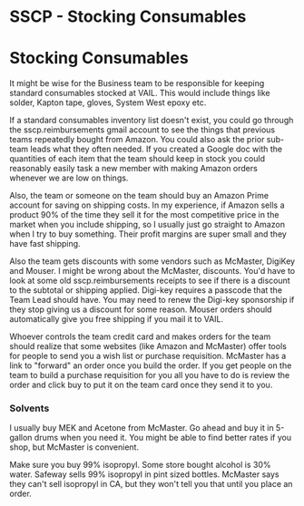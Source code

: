 # SSCP - Stocking Consumables

# Stocking Consumables

It might be wise for the Business team to be responsible for keeping standard consumables stocked at VAIL. This would include things like solder, Kapton tape, gloves, System West epoxy etc.

If a standard consumables inventory list doesn't exist, you could go through the sscp.reimbursements gmail account to see the things that previous teams repeatedly bought from Amazon. You could also ask the prior sub-team leads what they often needed. If you created a Google doc with the quantities of each item that the team should keep in stock you could reasonably easily task a new member with making Amazon orders whenever we are low on things.

Also, the team or someone on the team should buy an Amazon Prime account for saving on shipping costs. In my experience, if Amazon sells a product 90% of the time they sell it for the most competitive price in the market when you include shipping, so I usually just go straight to Amazon when I try to buy something. Their profit margins are super small and they have fast shipping.

Also the team gets discounts with some vendors such as McMaster, DigiKey and Mouser. I might be wrong about the McMaster, discounts. You'd have to look at some old sscp.reimbursements receipts to see if there is a discount to the subtotal or shipping applied. Digi-key requires a passcode that the Team Lead should have. You may need to renew the Digi-key sponsorship if they stop giving us a discount for some reason. Mouser orders should automatically give you free shipping if you mail it to VAIL.

Whoever controls the team credit card and makes orders for the team should realize that some websites (like Amazon and McMaster) offer tools for people to send you a wish list or purchase requisition. McMaster has a link to "forward" an order once you build the order. If you get people on the team to build a purchase requisition for you all you have to do is review the order and click buy to put it on the team card once they send it to you.

### Solvents

[](#h.bylpfq67pntx)

I usually buy MEK and Acetone from McMaster. Go ahead and buy it in 5-gallon drums when you need it. You might be able to find better rates if you shop, but McMaster is convenient. 

Make sure you buy 99% isopropyl. Some store bought alcohol is 30% water. Safeway sells 99% isopropyl in pint sized bottles. McMaster says they can't sell isopropyl in CA, but they won't tell you that until you place an order.

